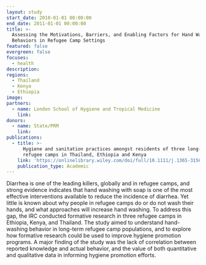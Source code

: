 ```yaml
---
layout: study
start_date: 2010-01-01 00:00:00
end_date: 2011-01-01 00:00:00
title: >-
  Assessing the Motivations, Barriers, and Enabling Factors for Hand Washing
  Behaviors in Refugee Camp Settings
featured: false
evergreen: false
focuses:
  - health
description:
regions:
  - Thailand
  - Kenya
  - Ethiopia
image:
partners:
  - name: London School of Hygiene and Tropical Medicine
    link:
donors:
  - name: State/PRM
    link:
publications:
  - title: >-
      Hygiene and sanitation practices amongst residents of three long‐term
      refugee camps in Thailand, Ethiopia and Kenya
    link: 'https://onlinelibrary.wiley.com/doi/full/10.1111/j.1365-3156.2012.03045.x'
    publication_type: Academic
---
```


Diarrhea is one of the leading killers, globally and in refugee camps, and strong evidence indicates that hand washing with soap is one of the most effective interventions available to reduce the incidence of diarrhea. Yet little is known about why people in refugee camps do or do not wash their hands, and what approaches will increase hand washing. To address this gap, the IRC conducted formative research in three refugee camps in Ethiopia, Kenya, and Thailand. The study aimed to understand hand-washing behavior in long-term refugee camp populations, and to explore how formative research could be used to improve hygiene promotion programs. A major finding of the study was the lack of correlation between reported knowledge and actual behavior, and the value of both quantitative and qualitative data in informing hygiene promotion efforts.